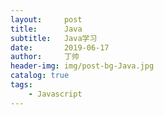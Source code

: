 ```yaml
---
layout:     post
title:      Java
subtitle:   Java学习
date:       2019-06-17
author:     丁帅
header-img: img/post-bg-Java.jpg
catalog: true
tags:
    - Javascript
---
```


